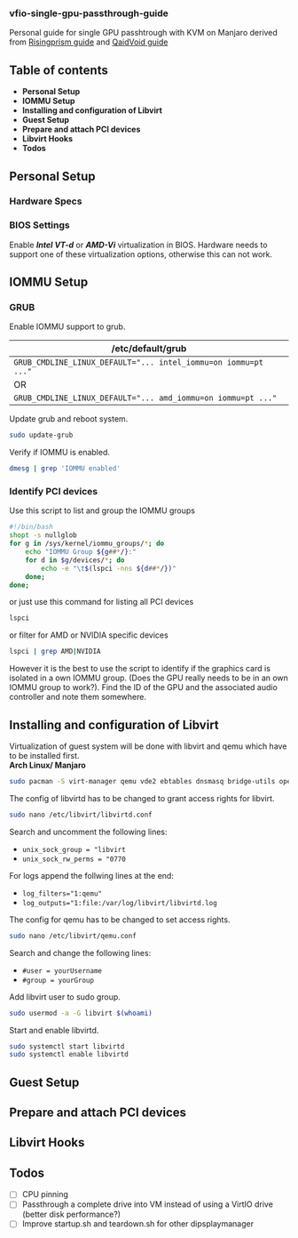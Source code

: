 ### **vfio-single-gpu-passthrough-guide**
Personal guide for single GPU passhtrough with KVM on Manjaro derived from [Risingprism guide](https://gitlab.com/risingprismtv/single-gpu-passthrough/-/wikis/home) and [QaidVoid guide](https://github.com/QaidVoid/Complete-Single-GPU-Passthrough)

## **Table of contents**
* **Personal Setup**
* **IOMMU Setup**
* **Installing and configuration of Libvirt**
* **Guest Setup**
* **Prepare and attach PCI devices**
* **Libvirt Hooks**
* **Todos**

## **Personal Setup**
### **Hardware Specs**

### **BIOS Settings**
Enable ***Intel VT-d*** or ***AMD-Vi*** virtualization in BIOS. Hardware needs to support one of these virtualization options, otherwise this can not work. 

## **IOMMU Setup**
### **GRUB**
Enable IOMMU support to grub.

| /etc/default/grub |
| ----- |
| `GRUB_CMDLINE_LINUX_DEFAULT="... intel_iommu=on iommu=pt ..."` |
| OR |
| `GRUB_CMDLINE_LINUX_DEFAULT="... amd_iommu=on iommu=pt ..."` |

Update grub and reboot system.
```sh
sudo update-grub
```
Verify if IOMMU is enabled.
```sh
dmesg | grep 'IOMMU enabled'
```

### **Identify PCI devices** 
Use this script to list and group the IOMMU groups
```sh
#!/bin/bash
shopt -s nullglob
for g in /sys/kernel/iommu_groups/*; do
    echo "IOMMU Group ${g##*/}:"
    for d in $g/devices/*; do
        echo -e "\t$(lspci -nns ${d##*/})"
    done;
done;
```
or just use this command for listing all PCI devices
```sh
lspci 
```
or filter for AMD or NVIDIA specific devices
```sh
lspci | grep AMD|NVIDIA
```
However it is the best to use the script to identify if the graphics card is isolated in a own IOMMU group. (Does the GPU really needs to be in an own IOMMU group to work?). Find the ID of the GPU and the associated audio controller and note them somewhere.

## **Installing and configuration of Libvirt**
Virtualization of guest system will be done with libvirt and qemu which have to be installed first. \
**Arch Linux/ Manjaro**
```sh
sudo pacman -S virt-manager qemu vde2 ebtables dnsmasq bridge-utils openbsd-netcat ovmf
```
The config of libvirtd has to be changed to grant access rights for libvirt.
```sh
sudo nano /etc/libvirt/libvirtd.conf
```

Search and uncomment the following lines:
* ```unix_sock_group = "libvirt```
* ```unix_sock_rw_perms = "0770```

For logs append the follwing lines at the end:
* ```log_filters="1:qemu"```
* ```log_outputs="1:file:/var/log/libvirt/libvirtd.log```

The config for qemu has to be changed to set access rights.
```sh
sudo nano /etc/libvirt/qemu.conf
```

Search and change the following lines:
* ```#user = yourUsername```
* ```#group = yourGroup```

Add libvirt user to sudo group.
```sh
sudo usermod -a -G libvirt $(whoami)
```

Start and enable libvirtd.
```sh
sudo systemctl start libvirtd
sudo systemctl enable libvirtd
```

## **Guest Setup**

## **Prepare and attach PCI devices**

## **Libvirt Hooks**

## **Todos**
- [ ] CPU pinning
- [ ] Passthrough a complete drive into VM instead of using a VirtIO drive (better disk performance?)
- [ ] Improve startup.sh and teardown.sh for other dipsplaymanager
